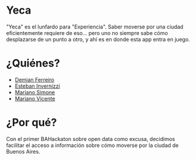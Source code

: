 Yeca
====
"Yeca" es el lunfardo para "Experiencia". Saber moverse por una ciudad eficientemente requiere de eso... pero uno no siempre sabe cómo desplazarse de un punto a otro, y ahí es en donde esta app entra en juego.

¿Quiénes?
====
- [Demian Ferreiro](http://github.com/epidemian)
- [Esteban Invernizzi](http://github.com/invirnizzie)
- [Mariano Simone](http://www.marianosimone.com.ar)
- [Mariano Vicente](http://github.com/vmariano)

¿Por qué?
===
Con el primer BAHackaton sobre open data como excusa, decidimos facilitar el acceso a información sobre cómo moverse por la ciudad de Buenos Aires.
